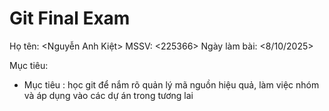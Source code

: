 # Git Final Exam

Họ tên: <Nguyễn Anh Kiệt>
MSSV: <225366>
Ngày làm bài: <8/10/2025>

Mục tiêu:
- Mục tiêu : học git để nắm rõ quản lý mã nguồn hiệu quả, làm việc nhóm và áp dụng vào các dự án trong tương lai
